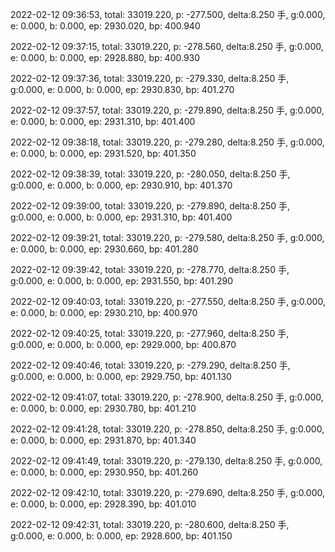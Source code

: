 2022-02-12 09:36:53, total: 33019.220, p: -277.500, delta:8.250 手, g:0.000, e: 0.000, b: 0.000, ep: 2930.020, bp: 400.940

2022-02-12 09:37:15, total: 33019.220, p: -278.560, delta:8.250 手, g:0.000, e: 0.000, b: 0.000, ep: 2928.880, bp: 400.930

2022-02-12 09:37:36, total: 33019.220, p: -279.330, delta:8.250 手, g:0.000, e: 0.000, b: 0.000, ep: 2930.830, bp: 401.270

2022-02-12 09:37:57, total: 33019.220, p: -279.890, delta:8.250 手, g:0.000, e: 0.000, b: 0.000, ep: 2931.310, bp: 401.400

2022-02-12 09:38:18, total: 33019.220, p: -279.280, delta:8.250 手, g:0.000, e: 0.000, b: 0.000, ep: 2931.520, bp: 401.350

2022-02-12 09:38:39, total: 33019.220, p: -280.050, delta:8.250 手, g:0.000, e: 0.000, b: 0.000, ep: 2930.910, bp: 401.370

2022-02-12 09:39:00, total: 33019.220, p: -279.890, delta:8.250 手, g:0.000, e: 0.000, b: 0.000, ep: 2931.310, bp: 401.400

2022-02-12 09:39:21, total: 33019.220, p: -279.580, delta:8.250 手, g:0.000, e: 0.000, b: 0.000, ep: 2930.660, bp: 401.280

2022-02-12 09:39:42, total: 33019.220, p: -278.770, delta:8.250 手, g:0.000, e: 0.000, b: 0.000, ep: 2931.550, bp: 401.290

2022-02-12 09:40:03, total: 33019.220, p: -277.550, delta:8.250 手, g:0.000, e: 0.000, b: 0.000, ep: 2930.210, bp: 400.970

2022-02-12 09:40:25, total: 33019.220, p: -277.960, delta:8.250 手, g:0.000, e: 0.000, b: 0.000, ep: 2929.000, bp: 400.870

2022-02-12 09:40:46, total: 33019.220, p: -279.290, delta:8.250 手, g:0.000, e: 0.000, b: 0.000, ep: 2929.750, bp: 401.130

2022-02-12 09:41:07, total: 33019.220, p: -278.900, delta:8.250 手, g:0.000, e: 0.000, b: 0.000, ep: 2930.780, bp: 401.210

2022-02-12 09:41:28, total: 33019.220, p: -278.850, delta:8.250 手, g:0.000, e: 0.000, b: 0.000, ep: 2931.870, bp: 401.340

2022-02-12 09:41:49, total: 33019.220, p: -279.130, delta:8.250 手, g:0.000, e: 0.000, b: 0.000, ep: 2930.950, bp: 401.260

2022-02-12 09:42:10, total: 33019.220, p: -279.690, delta:8.250 手, g:0.000, e: 0.000, b: 0.000, ep: 2928.390, bp: 401.010

2022-02-12 09:42:31, total: 33019.220, p: -280.600, delta:8.250 手, g:0.000, e: 0.000, b: 0.000, ep: 2928.600, bp: 401.150